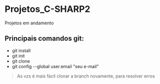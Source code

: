 # Projetos_C-SHARP2
Projetos em andamento

## Principais comandos git:
- git install
- git init
- git clone
- git config --global user.email "seu e-mail"

>As vzs é mais fácil clonar a branch novamente,
>para resolver erros


